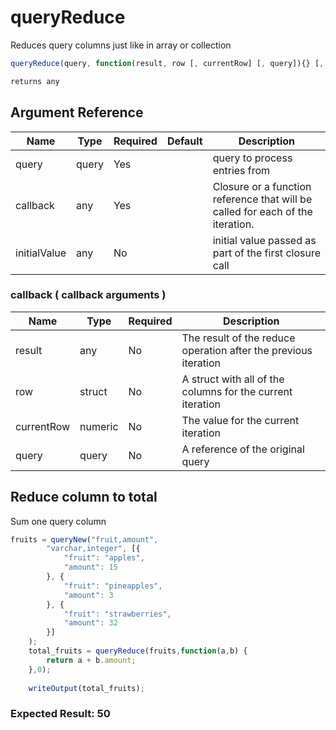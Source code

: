 # queryReduce

Reduces query columns just like in array or collection

```javascript
queryReduce(query, function(result, row [, currentRow] [, query]){} [, initialVal])
```

```javascript
returns any
```

## Argument Reference

| Name | Type | Required | Default | Description |
| --- | --- | --- | --- | --- |
| query | query | Yes |  | query to process entries from |
| callback | any | Yes |  | Closure or a function reference that will be called for each of the iteration. |
| initialValue | any | No |  | initial value passed as part of the first closure call |

### callback ( callback arguments )
| Name | Type | Required | Description |
| --- | --- | --- | --- |
| result | any | No | The result of the reduce operation after the previous iteration
| row | struct | No | A struct with all of the columns for the current iteration
| currentRow | numeric | No | The value for the current iteration
| query | query | No | A reference of the original query

## Reduce column to total

Sum one query column

```javascript
fruits = queryNew("fruit,amount",
    	"varchar,integer", [{
    		"fruit": "apples",
    		"amount": 15
    	}, {
    		"fruit": "pineapples",
    		"amount": 3
    	}, {
    		"fruit": "strawberries",
    		"amount": 32
    	}]
    );
    total_fruits = queryReduce(fruits,function(a,b) {
        return a + b.amount;
    },0);
    
    writeOutput(total_fruits);
```

### Expected Result: 50
